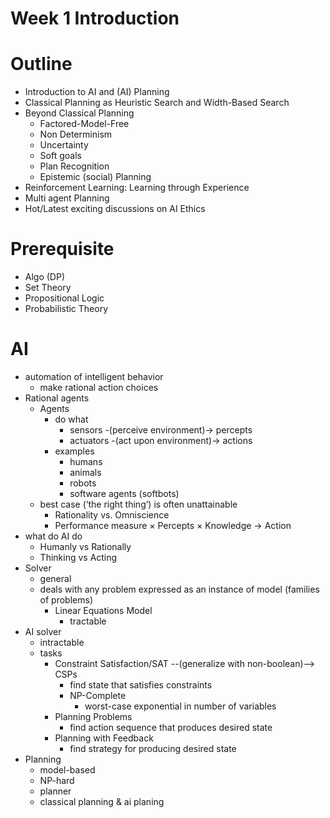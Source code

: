 # Week 1 Introduction

# Outline
+ Introduction to AI and (AI) Planning
+ Classical Planning as Heuristic Search and Width-Based Search
+ Beyond Classical Planning
    * Factored-Model-Free
    * Non Determinism
    * Uncertainty
    * Soft goals
    * Plan Recognition
    * Epistemic (social) Planning
+ Reinforcement Learning: Learning through Experience
+ Multi agent Planning
+ Hot/Latest exciting discussions on AI Ethics

# Prerequisite
+ Algo (DP)
+ Set Theory
+ Propositional Logic
+ Probabilistic Theory

# AI
+ automation of intelligent behavior
    *  make rational action choices
+ Rational agents
    * Agents
        - do what
            + sensors -(perceive environment)-> percepts
            + actuators -(act upon environment)-> actions
        - examples
            + humans
            + animals
            + robots
            + software agents (softbots)
    * best case (‘the right thing’) is often unattainable
        - Rationality vs. Omniscience
        - Performance measure × Percepts × Knowledge → Action
+ what do AI do
    * Humanly vs Rationally
    * Thinking vs Acting
+ Solver
    * general
    * deals with any problem expressed as an instance of model (families of problems)
        - Linear Equations Model
            + tractable
+ AI solver
    * intractable
    * tasks
        - Constraint Satisfaction/SAT   --(generalize with non-boolean)--> CSPs
            + find state that satisfies constraints
            + NP-Complete
                * worst-case exponential in number of variables 
        - Planning Problems
            + find action sequence that produces desired state
        - Planning with Feedback
            + find strategy for producing desired state
+ Planning
    * model-based
    * NP-hard
    * planner
    * classical planning & ai planing